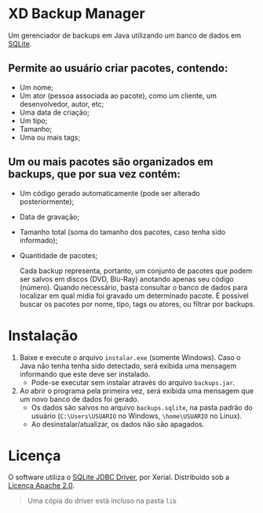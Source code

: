 # XD Backup Manager
Um gerenciador de backups em Java utilizando um banco de dados em [SQLite](http://sqlite.org/).

## Permite ao usuário criar pacotes, contendo:
- Um nome;
- Um ator (pessoa associada ao pacote), como um cliente, um desenvolvedor, autor, etc;
- Uma data de criação;
- Um tipo;
- Tamanho;
- Uma ou mais tags;

## Um ou mais pacotes são organizados em backups, que por sua vez contém:
- Um código gerado automaticamente (pode ser alterado posteriormente);
- Data de gravação;
- Tamanho total (soma do tamanho dos pacotes, caso tenha sido informado);
- Quantidade de pacotes;

  Cada backup representa, portanto, um conjunto de pacotes que podem ser salvos em discos (DVD, Blu-Ray) anotando apenas seu código (número). Quando necessário, basta consultar o banco de dados para localizar em qual mídia foi gravado um determinado pacote.
  É possível buscar os pacotes por nome, tipo, tags ou atores, ou filtrar por backups.

# Instalação
1. Baixe e execute o arquivo `instalar.exe` (somente Windows). Caso o Java não tenha tenha sido detectado, será exibida uma mensagem informando que este deve ser instalado.
    - Pode-se executar sem instalar através do arquivo `backups.jar`.
2. Ao abrir o programa pela primeira vez, será exibida uma mensagem que um novo banco de dados foi gerado.
    - Os dados são salvos no arquivo `backups.sqlite`, na pasta padrão do usuário (`C:\Users\USUARIO` no Windows, `\home\USUARIO` no Linux).
    - Ao desinstalar/atualizar, os dados não são apagados.
# Licença
  O software utiliza o [SQLite JDBC Driver](https://github.com/xerial/sqlite-jdbc), por Xerial.
  Distribuído sob a [Licença Apache 2.0](http://www.apache.org/licenses/).
  > Uma cópia do driver está incluso na pasta `lib`
